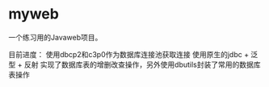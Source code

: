 # myweb
一个练习用的Javaweb项目。

目前进度：
使用dbcp2和c3p0作为数据库连接池获取连接
使用原生的jdbc + 泛型 + 反射 实现了数据库表的增删改查操作，另外使用dbutils封装了常用的数据库表操作
